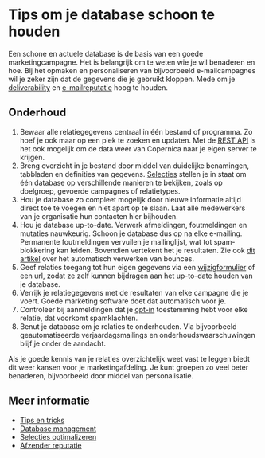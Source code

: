 # Tips om je database schoon te houden

Een schone en actuele database is de basis van een goede
marketingcampagne. Het is belangrijk om te weten wie je wil benaderen en
hoe. Bij het opmaken en personaliseren van bijvoorbeeld e-mailcampagnes
wil je zeker zijn dat de gegevens die je gebruikt kloppen. Mede om je
[deliverability](./sender-reputation "Sender reputation en deliverability")
en [e-mailreputatie](./sender-reputation "E-mailreputatie")
hoog te houden.

## Onderhoud

1.  Bewaar alle relatiegegevens centraal in één bestand of programma. Zo
    hoef je ook maar op een plek te zoeken en updaten. Met de [REST API](./rest-api) 
    is het ook mogelijk om de data weer van Copernica naar je eigen server 
    te krijgen.
2.  Breng overzicht in je bestand door middel van duidelijke benamingen,
    tabbladen en definities van gegevens. [Selecties](database-selections-introduction) 
    stellen je in staat om één database op verschillende manieren te 
    bekijken, zoals op doelgroep, gevoerde campagnes of relatietypes.
3.  Hou je database zo compleet mogelijk door nieuwe informatie altijd
    direct toe te voegen en niet apart op te slaan. Laat alle
    medewerkers van je organisatie hun contacten hier bijhouden.
4.  Hou je database up-to-date. Verwerk afmeldingen, foutmeldingen en
    mutaties nauwkeurig. Schoon je database dus op na elke e-mailing.
    Permanente foutmeldingen vervuilen je mailinglijst, wat tot
    spam-blokkering kan leiden. Bovendien vertekent het je resultaten.
    Zie ook [dit artikel](./tutorial-automatically-process-bounces) over het 
    automatisch verwerken van bounces.
5.  Geef relaties toegang tot hun eigen gegevens via een [wijzigformulier](./webforms)
    of een url, zodat ze zelf kunnen bijdragen aan het up-to-date houden
    van je database.
6.  Verrijk je relatiegegevens met de resultaten van elke campagne die
    je voert. Goede marketing software doet dat automatisch voor je.
7.  Controleer bij aanmeldingen dat je
    [opt-in](./create-a-double-optin-for-new-subscribers)
    toestemming hebt voor elke relatie, dat voorkomt spamklachten.
8.  Benut je database om je relaties te onderhouden. Via bijvoorbeeld
    geautomatiseerde verjaardagsmailings en onderhoudswaarschuwingen
    blijf je onder de aandacht.

Als je goede kennis van je relaties overzichtelijk weet vast te leggen biedt 
dit weer kansen voor je marketingafdeling. Je kunt groepen zo veel beter 
benaderen, bijvoorbeeld door middel van personalisatie.

## Meer informatie

* [Tips en tricks](./tips-and-tricks)
* [Database management](./database-introduction)
* [Selecties optimalizeren](./selections-optimization)
* [Afzender reputatie](./sender-reputation)
